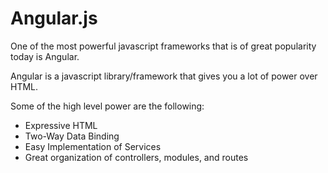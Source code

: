 # Angular.js

One of the most powerful javascript frameworks that is of great popularity today is Angular. 

Angular is a javascript library/framework that gives you a lot of power over HTML. 

Some of the high level power are the following:

- Expressive HTML
- Two-Way Data Binding 
- Easy Implementation of Services
- Great organization of controllers, modules, and routes

